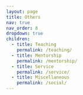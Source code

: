 ```yaml
---
layout: page
title: Others
nav: true
nav_order: 8
dropdown: true
children:
  - title: Teaching
    permalink: /teaching/
  - title: Mentorship
    permalink: /mentorship/
  - title: Service
    permalink: /service/
  - title: Miscellaneous
    permalink: /social/
---
```

